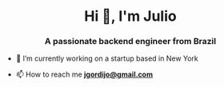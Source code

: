 <h1 align="center">Hi 👋, I'm Julio</h1>
<h3 align="center">A passionate backend engineer from Brazil</h3>

- 🚀 I’m currently working on a startup based in New York

- 📫 How to reach me **jgordijo@gmail.com**
